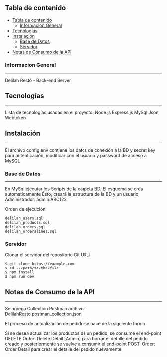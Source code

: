 ## Tabla de contenido

- [Tabla de contenido](#tabla-de-contenido)
  - [Informacion General](#informacion-general)
- [Tecnologías](#tecnologías)
- [Instalación](#instalación)
  - [Base de Datos](#base-de-datos)
  - [Servidor](#servidor)
- [Notas de Consumo de la API](#notas-de-consumo-de-la-api)

### Informacion General

---

Delilah Restó - Back-end Server

## Tecnologías

---

Lista de tecnologías usadas en el proyecto:
Node.js
Express.js
MySql
Json Webtoken

## Instalación

---

El archivo config.env contiene los datos de conexión a la BD y secret key para autenticación, modificar con el usuario y password de acceso a MySQL

### Base de Datos

---

En MySql ejecutar los Scripts de la carpeta BD.
El esquema se crea automaticamente
Ésto, creará la estructura de la BD y un usuario Administrador: admin:ABC123

Orden de ejecución

```
delilah_users.sql
delilah_products.sql
delilah_orders.sql
delilah_orderslines.sql
```

### Servidor

Clonar el servidor del repositorio Git
URL:

```
$ git clone https://example.com
$ cd ../path/to/the/file
$ npm install
$ npm run dev
```

## Notas de Consumo de la API

---

Se agrega Collection Postman archivo : DelilahResto.postman_collection.json

El proceso de actualización de pedido se hace de la siguiente forma

Si se desea actualizar los productos de un pedido, se consume el
end-point DELETE Order: Delete Detail [Admin] para borrar el detalle del pedido creado y posteriormente se vuelve a consumir el end-point POST: Order: Order Detail para crear el detalle del pedido nuevamente
